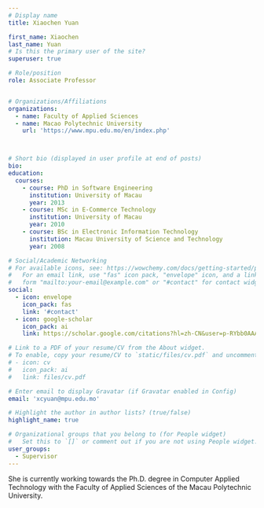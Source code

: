 ```yaml
---
# Display name
title: Xiaochen Yuan

first_name: Xiaochen
last_name: Yuan
# Is this the primary user of the site?
superuser: true

# Role/position
role: Associate Professor


# Organizations/Affiliations
organizations:
  - name: Faculty of Applied Sciences
  - name: Macao Polytechnic University 
    url: 'https://www.mpu.edu.mo/en/index.php'



# Short bio (displayed in user profile at end of posts)
bio:
education:
  courses:
    - course: PhD in Software Engineering
      institution: University of Macau
      year: 2013
    - course: MSc in E-Commerce Technology
      institution: University of Macau
      year: 2010
    - course: BSc in Electronic Information Technology
      institution: Macau University of Science and Technology
      year: 2008

# Social/Academic Networking
# For available icons, see: https://wowchemy.com/docs/getting-started/page-builder/#icons
#   For an email link, use "fas" icon pack, "envelope" icon, and a link in the
#   form "mailto:your-email@example.com" or "#contact" for contact widget.
social:
  - icon: envelope
    icon_pack: fas
    link: '#contact'
  - icon: google-scholar
    icon_pack: ai
    link: https://scholar.google.com/citations?hl=zh-CN&user=p-RYbb0AAAAJ

# Link to a PDF of your resume/CV from the About widget.
# To enable, copy your resume/CV to `static/files/cv.pdf` and uncomment the lines below.
# - icon: cv
#   icon_pack: ai
#   link: files/cv.pdf

# Enter email to display Gravatar (if Gravatar enabled in Config)
email: 'xcyuan@mpu.edu.mo'

# Highlight the author in author lists? (true/false)
highlight_name: true

# Organizational groups that you belong to (for People widget)
#   Set this to `[]` or comment out if you are not using People widget.
user_groups:
  - Supervisor
---
```


She is currently working towards the Ph.D. degree in Computer Applied Technology with the Faculty of Applied Sciences of the Macau Polytechnic University. 
